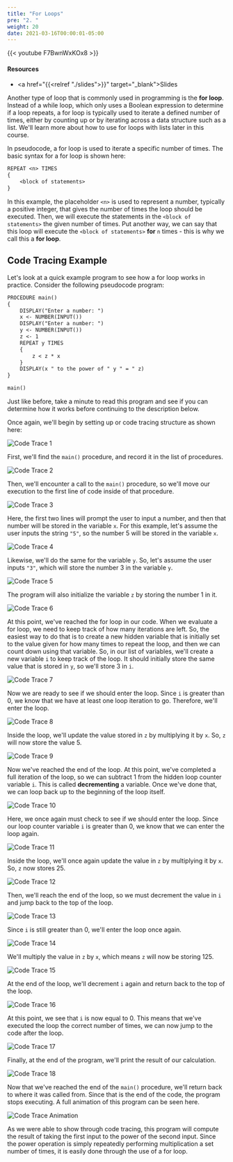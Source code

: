 ```yaml
---
title: "For Loops"
pre: "2. "
weight: 20
date: 2021-03-16T00:00:01-05:00
---
```


{{< youtube F7BwnWxKOx8 >}}

#### Resources

* <a href="{{<relref "./slides">}}" target="_blank">Slides</a>

Another type of loop that is commonly used in programming is the **for loop**. Instead of a while loop, which only uses a Boolean expression to determine if a loop repeats, a for loop is typically used to iterate a defined number of times, either by counting up or by iterating across a data structure such as a list. We'll learn more about how to use for loops with lists later in this course. 

In pseudocode, a for loop is used to iterate a specific number of times. The basic syntax for a for loop is shown here:

```tex
REPEAT <n> TIMES
{
    <block of statements>
}
```

In this example, the placeholder `<n>` is used to represent a number, typically a positive integer, that gives the number of times the loop should be executed. Then, we will execute the statements in the `<block of statements>` the given number of times. Put another way, we can say that this loop will execute the `<block of statements>` **for** `n` times - this is why we call this a **for loop**.

## Code Tracing Example

Let's look at a quick example program to see how a for loop works in practice. Consider the following pseudocode program:

```tex
PROCEDURE main()
{
    DISPLAY("Enter a number: ")
    x <- NUMBER(INPUT())
    DISPLAY("Enter a number: ")
    y <- NUMBER(INPUT())
    z <- 1
    REPEAT y TIMES
    {
        z < z * x
    }
    DISPLAY(x " to the power of " y " = " z)
}

main()
```

Just like before, take a minute to read this program and see if you can determine how it works before continuing to the description below.

Once again, we'll begin by setting up or code tracing structure as shown here:

![Code Trace 1](/images/lab10/trace11_1.png)

First, we'll find the `main()` procedure, and record it in the list of procedures.

![Code Trace 2](/images/lab10/trace11_2.png)

Then, we'll encounter a call to the `main()` procedure, so we'll move our execution to the first line of code inside of that procedure.

![Code Trace 3](/images/lab10/trace11_3.png)

Here, the first two lines will prompt the user to input a number, and then that number will be stored in the variable `x`. For this example, let's assume the user inputs the string `"5"`, so the number $5$ will be stored in the variable `x`.

![Code Trace 4](/images/lab10/trace11_4.png)

Likewise, we'll do the same for the variable `y`. So, let's assume the user inputs `"3"`, which will store the number $3$ in the variable `y`.

![Code Trace 5](/images/lab10/trace11_5.png)

The program will also initialize the variable `z` by storing the number $1$ in it. 

![Code Trace 6](/images/lab10/trace11_6.png)

At this point, we've reached the for loop in our code. When we evaluate a for loop, we need to keep track of how many iterations are left. So, the easiest way to do that is to create a new hidden variable that is initially set to the value given for how many times to repeat the loop, and then we can count down using that variable. So, in our list of variables, we'll create a new variable `i` to keep track of the loop. It should initially store the same value that is stored in `y`, so we'll store $3$ in `i`.

![Code Trace 7](/images/lab10/trace11_7.png)

Now we are ready to see if we should enter the loop. Since `i` is greater than $0$, we know that we have at least one loop iteration to go. Therefore, we'll enter the loop.

![Code Trace 8](/images/lab10/trace11_8.png)

Inside the loop, we'll update the value stored in `z` by multiplying it by `x`. So, `z` will now store the value $5$.

![Code Trace 9](/images/lab10/trace11_9.png)

Now we've reached the end of the loop. At this point, we've completed a full iteration of the loop, so we can subtract $1$ from the hidden loop counter variable `i`. This is called **decrementing** a variable. Once we've done that, we can loop back up to the beginning of the loop itself.

![Code Trace 10](/images/lab10/trace11_10.png)

Here, we once again must check to see if we should enter the loop. Since our loop counter variable `i` is greater than $0$, we know that we can enter the loop again.

![Code Trace 11](/images/lab10/trace11_11.png)

Inside the loop, we'll once again update the value in `z` by multiplying it by `x`. So, `z` now stores $25$.

![Code Trace 12](/images/lab10/trace11_12.png)

Then, we'll reach the end of the loop, so we must decrement the value in `i` and jump back to the top of the loop.

![Code Trace 13](/images/lab10/trace11_13.png)

Since `i` is still greater than $0$, we'll enter the loop once again.

![Code Trace 14](/images/lab10/trace11_14.png)

We'll multiply the value in `z` by `x`, which means `z` will now be storing $125$.

![Code Trace 15](/images/lab10/trace11_15.png)

At the end of the loop, we'll decrement `i` again and return back to the top of the loop.

![Code Trace 16](/images/lab10/trace11_16.png)

At this point, we see that `i` is now equal to $0$. This means that we've executed the loop the correct number of times, we can now jump to the code after the loop.

![Code Trace 17](/images/lab10/trace11_17.png)

Finally, at the end of the program, we'll print the result of our calculation.

![Code Trace 18](/images/lab10/trace11_18.png)

Now that we've reached the end of the `main()` procedure, we'll return back to where it was called from. Since that is the end of the code, the program stops executing. A full animation of this program can be seen here.

![Code Trace Animation](/images/lab10/trace11.gif)

As we were able to show through code tracing, this program will compute the result of taking the first input to the power of the second input. Since the power operation is simply repeatedly performing multiplication a set number of times, it is easily done through the use of a for loop.